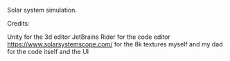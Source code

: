 Solar system simulation.

Credits:

Unity for the 3d editor
JetBrains Rider for the code editor
https://www.solarsystemscope.com/ for the 8k textures
myself and my dad for the code itself and the UI
